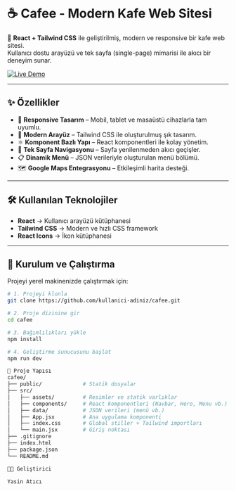 # ☕ Cafee - Modern Kafe Web Sitesi  

🚀 **React + Tailwind CSS** ile geliştirilmiş, modern ve responsive bir kafe web sitesi.  
Kullanıcı dostu arayüzü ve tek sayfa (single-page) mimarisi ile akıcı bir deneyim sunar.  

[![Live Demo](https://img.shields.io/badge/🌐%20Canlı%20Demo-Click%20Here-blue?style=for-the-badge)](https://cafee.yasinatici.com/)  



---

## ✨ Özellikler  

- 📱 **Responsive Tasarım** – Mobil, tablet ve masaüstü cihazlarla tam uyumlu.  
- 🎨 **Modern Arayüz** – Tailwind CSS ile oluşturulmuş şık tasarım.  
- ⚛️ **Komponent Bazlı Yapı** – React komponentleri ile kolay yönetim.  
- 🔗 **Tek Sayfa Navigasyonu** – Sayfa yenilenmeden akıcı geçişler.  
- 📋 **Dinamik Menü** – JSON verileriyle oluşturulan menü bölümü.  
- 🗺️ **Google Maps Entegrasyonu** – Etkileşimli harita desteği.  

---

## 🛠️ Kullanılan Teknolojiler  

- **React** → Kullanıcı arayüzü kütüphanesi  
- **Tailwind CSS** → Modern ve hızlı CSS framework  
- **React Icons** → İkon kütüphanesi  

---

## 🚀 Kurulum ve Çalıştırma  

Projeyi yerel makinenizde çalıştırmak için:  

```bash
# 1. Projeyi klonla
git clone https://github.com/kullanici-adiniz/cafee.git

# 2. Proje dizinine gir
cd cafee

# 3. Bağımlılıkları yükle
npm install

# 4. Geliştirme sunucusunu başlat
npm run dev

📂 Proje Yapısı
cafee/
├── public/             # Statik dosyalar
├── src/
│   ├── assets/         # Resimler ve statik varlıklar
│   ├── components/     # React komponentleri (Navbar, Hero, Menu vb.)
│   ├── data/           # JSON verileri (menü vb.)
│   ├── App.jsx         # Ana uygulama komponenti
│   ├── index.css       # Global stiller + Tailwind importları
│   └── main.jsx        # Giriş noktası
├── .gitignore
├── index.html
├── package.json
└── README.md

👨‍💻 Geliştirici

Yasin Atıcı
